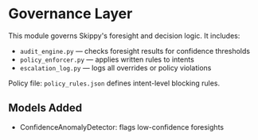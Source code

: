 # Governance Layer

This module governs Skippy's foresight and decision logic. It includes:

- `audit_engine.py` — checks foresight results for confidence thresholds
- `policy_enforcer.py` — applies written rules to intents
- `escalation_log.py` — logs all overrides or policy violations

Policy file: `policy_rules.json` defines intent-level blocking rules.

## Models Added
- ConfidenceAnomalyDetector: flags low-confidence foresights